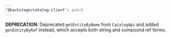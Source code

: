 ```yaml
---
'@backstage/catalog-client': patch
---
```


**DEPRECATION**: Deprecated `getEntityByName` from `CatalogApi` and added `getEntityByRef` instead, which accepts both string and compound ref forms.
